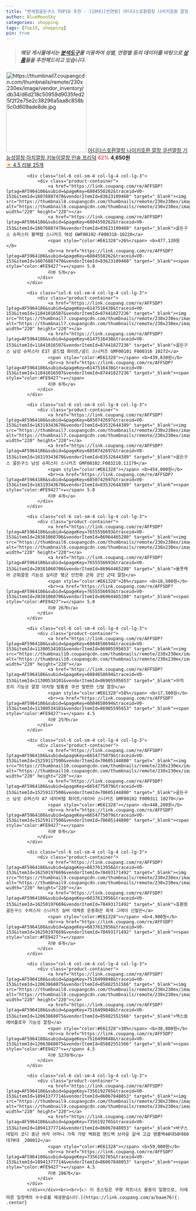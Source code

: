 ```yaml
---
title: "면세점골든구스 TOP10 추천 - [10대][전연령] 아디다스호환깔창 나이키호환 깔창 쿠션깔창 기능성깔창 아치깔창 키높이깔창 인솔 프리덕"
author: BlueMoonSky
categories: shopping
tags: [Top10, shopping]
pin: true
---
```


> ##### 해당 게시물에서는 [**분석도구**](https://itemscout.io/)를 이용하여 **성별**, **연령별** 등의 데이터를 바탕으로 [**상품**](https://link.coupang.com/a/baae76)들을 추천해드리고 있습니다.
<div class="container"><div class="row">
            <div class="col-6 col-sm-4 col-lg-4 col-lg-3">
                <div class="product-container">
                    <a href="https://link.coupang.com/re/AFFSDP?lptag=AF5964186&subid=&pageKey=6488948436&traceid=V0-153&itemId=14236931076&vendorItemId=81679659207" target="_blank"><img src="https://thumbnail7.coupangcdn.com/thumbnails/remote/230x230ex/image/vendor_inventory/db34/d6d218c50959d9035fed25f2f2e75e2c38296a5aa8c858b5c0d609ade8de.jpg" alt="https://thumbnail7.coupangcdn.com/thumbnails/remote/230x230ex/image/vendor_inventory/db34/d6d218c50959d9035fed25f2f2e75e2c38296a5aa8c858b5c0d609ade8de.jpg" width="220" height="220"></a>
                    <a href="https://link.coupang.com/re/AFFSDP?lptag=AF5964186&subid=&pageKey=6488948436&traceid=V0-153&itemId=14236931076&vendorItemId=81679659207" target="_blank">아디다스호환깔창 나이키호환 깔창 쿠션깔창 기능성깔창 아치깔창 키높이깔창 인솔 프리덕</a>
                    <span style="color:#E61328">62%</span> <b>4,650원</b>
                    <br><a href="https://link.coupang.com/re/AFFSDP?lptag=AF5964186&subid=&pageKey=6488948436&traceid=V0-153&itemId=14236931076&vendorItemId=81679659207" target="_blank"><span style="color:#FE9427">★</span> 4.5
                    리뷰 25개</a>
                </div>
            </div>
            
            <div class="col-6 col-sm-4 col-lg-4 col-lg-3">
                <div class="product-container">
                    <a href="https://link.coupang.com/re/AFFSDP?lptag=AF5964186&subid=&pageKey=6804550262&traceid=V0-153&itemId=16076887470&vendorItemId=83623109460" target="_blank"><img src="https://thumbnail8.coupangcdn.com/thumbnails/remote/230x230ex/image/vendor_inventory/f1c0/ce00bf8f57a70eb0c72d1f22dcd3fe3f86e9315da29e18e82f07896298db.jpg" alt="https://thumbnail8.coupangcdn.com/thumbnails/remote/230x230ex/image/vendor_inventory/f1c0/ce00bf8f57a70eb0c72d1f22dcd3fe3f86e9315da29e18e82f07896298db.jpg" width="220" height="220"></a>
                    <a href="https://link.coupang.com/re/AFFSDP?lptag=AF5964186&subid=&pageKey=6804550262&traceid=V0-153&itemId=16076887470&vendorItemId=83623109460" target="_blank">골든구스 슈퍼스타 블랙탭 스니커즈 여성 GWF00102-F000318-10220</a>
                    <span style="color:#E61328">26%</span> <b>477,120원</b>
                    <br><a href="https://link.coupang.com/re/AFFSDP?lptag=AF5964186&subid=&pageKey=6804550262&traceid=V0-153&itemId=16076887470&vendorItemId=83623109460" target="_blank"><span style="color:#FE9427">★</span> 5.0
                    리뷰 5개</a>
                </div>
            </div>
            
            <div class="col-6 col-sm-4 col-lg-4 col-lg-3">
                <div class="product-container">
                    <a href="https://link.coupang.com/re/AFFSDP?lptag=AF5964186&subid=&pageKey=6147516438&traceid=V0-153&itemId=11841016507&vendorItemId=87441827236" target="_blank"><img src="https://thumbnail7.coupangcdn.com/thumbnails/remote/230x230ex/image/vendor_inventory/30b8/73fe49fdd92b4aefbfd96799a2d4096058094dc1eed65cf12d01fbf34dcd.jpg" alt="https://thumbnail7.coupangcdn.com/thumbnails/remote/230x230ex/image/vendor_inventory/30b8/73fe49fdd92b4aefbfd96799a2d4096058094dc1eed65cf12d01fbf34dcd.jpg" width="220" height="220"></a>
                    <a href="https://link.coupang.com/re/AFFSDP?lptag=AF5964186&subid=&pageKey=6147516438&traceid=V0-153&itemId=11841016507&vendorItemId=87441827236" target="_blank">골든구스 남성 슈퍼스타 E37 골드탭 화이트/골드 스니커즈 GMF00101 F000316 10272</a>
                    <span style="color:#E61328"></span> <b>439,830원</b>
                    <br><a href="https://link.coupang.com/re/AFFSDP?lptag=AF5964186&subid=&pageKey=6147516438&traceid=V0-153&itemId=11841016507&vendorItemId=87441827236" target="_blank"><span style="color:#FE9427">★</span> 
                    리뷰 0개</a>
                </div>
            </div>
            
            <div class="col-6 col-sm-4 col-lg-4 col-lg-3">
                <div class="product-container">
                    <a href="https://link.coupang.com/re/AFFSDP?lptag=AF5964186&subid=&pageKey=6850742697&traceid=V0-153&itemId=16319343670&vendorItemId=83532644389" target="_blank"><img src="https://thumbnail7.coupangcdn.com/thumbnails/remote/230x230ex/image/vendor_inventory/65fa/a836482764578fea4946c60b8a42c440b14e46fb8b9112c34c07da9bff5d.jpg" alt="https://thumbnail7.coupangcdn.com/thumbnails/remote/230x230ex/image/vendor_inventory/65fa/a836482764578fea4946c60b8a42c440b14e46fb8b9112c34c07da9bff5d.jpg" width="220" height="220"></a>
                    <a href="https://link.coupang.com/re/AFFSDP?lptag=AF5964186&subid=&pageKey=6850742697&traceid=V0-153&itemId=16319343670&vendorItemId=83532644389" target="_blank">골든구스 골든구스 남성 슈퍼스타 스니커즈 GMF00102.F003210.11179</a>
                    <span style="color:#E61328"></span> <b>454,000원</b>
                    <br><a href="https://link.coupang.com/re/AFFSDP?lptag=AF5964186&subid=&pageKey=6850742697&traceid=V0-153&itemId=16319343670&vendorItemId=83532644389" target="_blank"><span style="color:#FE9427">★</span> 5.0
                    리뷰 4개</a>
                </div>
            </div>
            
            <div class="col-6 col-sm-4 col-lg-4 col-lg-3">
                <div class="product-container">
                    <a href="https://link.coupang.com/re/AFFSDP?lptag=AF5964186&subid=&pageKey=7655556693&traceid=V0-153&itemId=20381060706&vendorItemId=86964465280" target="_blank"><img src="https://thumbnail6.coupangcdn.com/thumbnails/remote/230x230ex/image/vendor_inventory/b6cd/83041d7d5258a4de3764390814a021c920a31492542484d90f02755d431b.png" alt="https://thumbnail6.coupangcdn.com/thumbnails/remote/230x230ex/image/vendor_inventory/b6cd/83041d7d5258a4de3764390814a021c920a31492542484d90f02755d431b.png" width="220" height="220"></a>
                    <a href="https://link.coupang.com/re/AFFSDP?lptag=AF5964186&subid=&pageKey=7655556693&traceid=V0-153&itemId=20381060706&vendorItemId=86964465280" target="_blank">올풋케어 군화깔창 기능성 실리콘 행군 안전화 군화 군인 군대 깔창</a>
                    <span style="color:#E61328">26%</span> <b>18,500원</b>
                    <br><a href="https://link.coupang.com/re/AFFSDP?lptag=AF5964186&subid=&pageKey=7655556693&traceid=V0-153&itemId=20381060706&vendorItemId=86964465280" target="_blank"><span style="color:#FE9427">★</span> 5.0
                    리뷰 26개</a>
                </div>
            </div>
            
            <div class="col-6 col-sm-4 col-lg-4 col-lg-3">
                <div class="product-container">
                    <a href="https://link.coupang.com/re/AFFSDP?lptag=AF5964186&subid=&pageKey=6084658694&traceid=V0-153&itemId=11300534101&vendorItemId=86905595653" target="_blank"><img src="https://thumbnail10.coupangcdn.com/thumbnails/remote/230x230ex/image/vendor_inventory/ac07/f53378f721e8cc5f0214b3b53e2d85d8529570ef0a5f7fea3bf5f5562804.jpg" alt="https://thumbnail10.coupangcdn.com/thumbnails/remote/230x230ex/image/vendor_inventory/ac07/f53378f721e8cc5f0214b3b53e2d85d8529570ef0a5f7fea3bf5f5562804.jpg" width="220" height="220"></a>
                    <a href="https://link.coupang.com/re/AFFSDP?lptag=AF5964186&subid=&pageKey=6084658694&traceid=V0-153&itemId=11300534101&vendorItemId=86905595653" target="_blank">아치 프리 기능성 깔창 아치형 발통증 쿠션 발편한 신발 깔창</a>
                    <span style="color:#E61328">58%</span> <b>17,500원</b>
                    <br><a href="https://link.coupang.com/re/AFFSDP?lptag=AF5964186&subid=&pageKey=6084658694&traceid=V0-153&itemId=11300534101&vendorItemId=86905595653" target="_blank"><span style="color:#FE9427">★</span> 4.5
                    리뷰 25개</a>
                </div>
            </div>
            
            <div class="col-6 col-sm-4 col-lg-4 col-lg-3">
                <div class="product-container">
                    <a href="https://link.coupang.com/re/AFFSDP?lptag=AF5964186&subid=&pageKey=6654775079&traceid=V0-153&itemId=15259117500&vendorItemId=70605144800" target="_blank"><img src="https://thumbnail10.coupangcdn.com/thumbnails/remote/230x230ex/image/vendor_inventory/1852/f98908b5192b1f1a0f6394d6eae406efd3fdc1ac7cb3ec5eab7ea77309c9.jpg" alt="https://thumbnail10.coupangcdn.com/thumbnails/remote/230x230ex/image/vendor_inventory/1852/f98908b5192b1f1a0f6394d6eae406efd3fdc1ac7cb3ec5eab7ea77309c9.jpg" width="220" height="220"></a>
                    <a href="https://link.coupang.com/re/AFFSDP?lptag=AF5964186&subid=&pageKey=6654775079&traceid=V0-153&itemId=15259117500&vendorItemId=70605144800" target="_blank">골든구스 남성 슈퍼스타 A7 네이비탭 화이트/네이비 스니커즈 GMF00102 F000311 10270</a>
                    <span style="color:#E61328"></span> <b>448,280원</b>
                    <br><a href="https://link.coupang.com/re/AFFSDP?lptag=AF5964186&subid=&pageKey=6654775079&traceid=V0-153&itemId=15259117500&vendorItemId=70605144800" target="_blank"><span style="color:#FE9427">★</span> 
                    리뷰 0개</a>
                </div>
            </div>
            
            <div class="col-6 col-sm-4 col-lg-4 col-lg-3">
                <div class="product-container">
                    <a href="https://link.coupang.com/re/AFFSDP?lptag=AF5964186&subid=&pageKey=6837613956&traceid=V0-153&itemId=16250197669&vendorItemId=78493171492" target="_blank"><img src="https://thumbnail9.coupangcdn.com/thumbnails/remote/230x230ex/image/vendor_inventory/c1f1/d964f27bd7349fdf03b48e40b18a4c763f73d99ff38242fd5f7e3d98d3b3.jpg" alt="https://thumbnail9.coupangcdn.com/thumbnails/remote/230x230ex/image/vendor_inventory/c1f1/d964f27bd7349fdf03b48e40b18a4c763f73d99ff38242fd5f7e3d98d3b3.jpg" width="220" height="220"></a>
                    <a href="https://link.coupang.com/re/AFFSDP?lptag=AF5964186&subid=&pageKey=6837613956&traceid=V0-153&itemId=16250197669&vendorItemId=78493171492" target="_blank">호환용 골든구스 수퍼스타 스니커즈 실버 대체용 운동화끈 회색 그레이 신발끈</a>
                    <span style="color:#E61328"></span> <b>4,900원</b>
                    <br><a href="https://link.coupang.com/re/AFFSDP?lptag=AF5964186&subid=&pageKey=6837613956&traceid=V0-153&itemId=16250197669&vendorItemId=78493171492" target="_blank"><span style="color:#FE9427">★</span> 
                    리뷰 0개</a>
                </div>
            </div>
            
            <div class="col-6 col-sm-4 col-lg-4 col-lg-3">
                <div class="product-container">
                    <a href="https://link.coupang.com/re/AFFSDP?lptag=AF5964186&subid=&pageKey=7516499848&traceid=V0-153&itemId=12063868075&vendorItemId=85882551566" target="_blank"><img src="https://thumbnail8.coupangcdn.com/thumbnails/remote/230x230ex/image/vendor_inventory/f78b/01759a0d216644edafad75b45e93ef585b6a33a7cde4d8a191300573faea.jpg" alt="https://thumbnail8.coupangcdn.com/thumbnails/remote/230x230ex/image/vendor_inventory/f78b/01759a0d216644edafad75b45e93ef585b6a33a7cde4d8a191300573faea.jpg" width="220" height="220"></a>
                    <a href="https://link.coupang.com/re/AFFSDP?lptag=AF5964186&subid=&pageKey=7516499848&traceid=V0-153&itemId=12063868075&vendorItemId=85882551566" target="_blank">엑스솔 에어플로우 기능성 깔창</a>
                    <span style="color:#E61328">30%</span> <b>38,800원</b>
                    <br><a href="https://link.coupang.com/re/AFFSDP?lptag=AF5964186&subid=&pageKey=7516499848&traceid=V0-153&itemId=12063868075&vendorItemId=85882551566" target="_blank"><span style="color:#FE9427">★</span> 4.5
                    리뷰 5270개</a>
                </div>
            </div>
            
            <div class="col-6 col-sm-4 col-lg-4 col-lg-3">
                <div class="product-container">
                    <a href="https://link.coupang.com/re/AFFSDP?lptag=AF5964186&subid=&pageKey=7356192765&traceid=V0-153&itemId=18941377714&vendorItemId=86067848053" target="_blank"><img src="https://thumbnail9.coupangcdn.com/thumbnails/remote/230x230ex/image/vendor_inventory/d4e8/95c5dd7106b09416e468c4313b7b78f5e36e0fb42260253af3ed588f9036.JPG" alt="https://thumbnail9.coupangcdn.com/thumbnails/remote/230x230ex/image/vendor_inventory/d4e8/95c5dd7106b09416e468c4313b7b78f5e36e0fb42260253af3ed588f9036.JPG" width="220" height="220"></a>
                    <a href="https://link.coupang.com/re/AFFSDP?lptag=AF5964186&subid=&pageKey=7356192765&traceid=V0-153&itemId=18941377714&vendorItemId=86067848053" target="_blank">바구스 데일리 코디 중년 여자 어머니 가죽 가방 백화점 핸드백 브라운 갈색 고급 명품백40대50대60대70대 _200012</a>
                    <span style="color:#E61328"></span> <b>59,000원</b>
                    <br><a href="https://link.coupang.com/re/AFFSDP?lptag=AF5964186&subid=&pageKey=7356192765&traceid=V0-153&itemId=18941377714&vendorItemId=86067848053" target="_blank"><span style="color:#FE9427">★</span> 4.5
                    리뷰 206개</a>
                </div>
            </div>
            </div></div><br><br>[👉 이 포스팅은 쿠팡 파트너스 활동의 일환으로, 이에 따른 일정액의 수수료를 제공받습니다.](https://link.coupang.com/a/baae76){: .center}